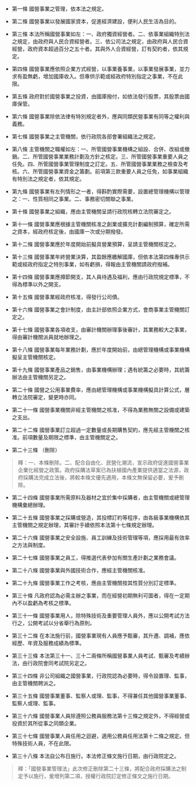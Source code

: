 * 第一條 國營事業之管理，依本法之規定。

* 第二條 國營事業以發展國家資本，促進經濟建設，便利人民生活為目的。

* 第三條 本法所稱國營事業如左：一、政府獨資經營者。二、依事業組織特別法之規定，由政府與人民合資經營者。三、依公司法之規定，由政府與人民合資經營，政府資本超過百分之五十者。其與外人合資經營，訂有契約者，依其規定。

* 第四條 國營事業應依照企業方式經營，以事業養事業，以事業發展事業，並力求有盈無虧，增加國庫收入。但專供示範或經政府特別指定之事業，不在此限。

* 第五條 政府對於國營事業之投資，由國庫撥付，如依法發行股票，其股票由國庫保管。

* 第六條 國營事業除依法律有特別規定者外，應與同類民營事業有同等之權利與義務。

* 第七條 國營事業之主管機關，依行政院各部會署組織法之規定。

* 第八條 主管機關之職權如左：一、所管國營事業機構之組設、合併、改組或撤銷。二、所管國營事業業務計劃及方針之核定。三、所管國營事業重要人員之任免。四、所管國營事業管理制度之訂定。五、所管國營事業業務之檢查及考核。六、所管國營事業資金之籌劃。前項第三款重要人員之任免，如事業組織有特別法之規定者，依其規定。

* 第九條 國營事業有左列情形之一者，得斟酌實際需要，設置總管理機構以管理之：一、性質相同之事業。二、事務密切關聯之事業。

* 第十條 國營事業之組織，應由主管機關呈請行政院核轉立法院審定之。

* 第十一條 國營事業應根據主管機關核准之創業或擴充計劃編制預算，確定所需之資本，經政府核定後，由國庫一次或分期撥發。

* 第十二條 國營事業應於年度開始前擬具營業預算，呈請主管機關核定之。

* 第十三條 國營事業年終營業決算，其盈餘應繳解國庫，但依本法第四條專供示範或經政府指定之特別事業，如有虧損，得報由主管機關請政府撥補。

* 第十四條 國營事業應撙節開支，其人員待遇及福利，應由行政院規定標準，不得為標準以外之開支。

* 第十五條 國營事業經政府核准，得發行公司債。

* 第十六條 國營事業之會計制度，由主計部依照企業方式，會商事業主管機關訂定之。

* 第十七條 國營事業各項收支，由審計機關辦理事後審計，其業務較大之事業，得由審計機關派員就地辦理之。

* 第十八條 國營事業每年業務計劃，應於年度開始前，由總管理機構或事業機構擬呈主管機關核定。

* 第十九條 國營事業產品之銷售，由事業機構辦理；遇有統籌之必要時，其統籌辦法由主管機關另定之。

* 第二十條 國營之公用事業費率，應由總管理機構或事業機構擬具計算公式，層轉立法院審定，變更時亦同。

* 第二十一條 國營事業機關非經主管機關之核准，不得為業務無關之設備或建築之支出。

* 第二十二條 國營事業訂立超過一定數量或長期購售契約，應先經主管機關之核准。前項數量及期限之標準，由主管機關定之。

* 第二十三條 （刪除）

> 釋：一、本條刪除。二、配合自由化、民營化潮流，宣示政府促進國營事業企業化經營之政策。政府採購法草案已為扶植國內產業提供適當之法源，政府採購法完成立法後，將較本條文優先適用，本條文無保留必要，爰予刪除。

* 第二十四條 國營事業所需原料及器材之宜於集中採購者，由主管機關或總管理機構彙總辦理。

* 第二十五條 國營事業之採購或營造，其投標訂約等程序，由各級事業機構依其主管機關之規定辦理，其審計手續依照本法第十七條規定辦理。

* 第二十六條 國營事業之安全設施、員工訓練及技術管理等項，應採用最有效率之方法與制度。

* 第二十七條 國營事業之員工，得推選代表參加有關生產計劃之業務會議。

* 第二十八條 國營事業與外國技術合作，應經主管機關核准。

* 第二十九條 國營事業工作之考核，應由主管機關按其性質分別訂定標準。

* 第三十條 凡政府認為必需主辦之事業，而在經營初期無利可圖者，得在一定期內不以盈虧為考核之標準。

* 第三十一條 國營事業用人，除特殊技術及重要管理人員外，應以公開考試方法行之，公開考試以分省舉行為原則。

* 第三十二條 在本法施行前，國營事業現有人員應予甄審，其升遷、調補，應依經歷、年資及服務成績為標準。

* 第三十三條 本法第三十一、三十二兩條所稱國營事業人員考試、甄審及考績辦法，由行政院會同考試院另定之。

* 第三十四條 非公司組織之國營事業，行政院認為必要時，得令設置理、監事，由主管機關聘派之。

* 第三十五條 國營事業董事、監察人或理、監事，不得兼任其他國營事業董事、監察人或理、監事。

* 第三十六條 國營事業人員除遵照公務員服務法第十三條之規定外，不得經營或投資於其所從事之同類企業。

* 第三十七條 國營事業人員任用之迴避，適用公務員任用法第十二條之規定。但特殊技術人員，不在此限。

* 第三十八條 本法自公布日施行。本法修正條文施行日期，由行政院定之。

> 釋：「國營事業管理法」此次修正刪除第二十三條，將配合政府採購法之制定予以施行，爰增列第二項，授權行政院訂定修正條文之施行日期。

